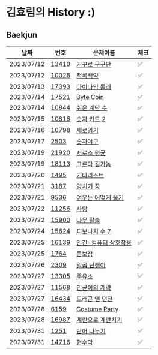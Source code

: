 # 김효림의 History :)

## Baekjun

| 날짜         | 번호                                            | 문제이름                                                 | 체크  |
|------------|-----------------------------------------------|------------------------------------------------------|-----|
| 2023/07/12 | [13410](https://www.acmicpc.net/problem/13410) | [거꾸로 구구단](https://www.acmicpc.net/problem/13410)     | ✅   |
| 2023/07/12 | [10026](https://www.acmicpc.net/problem/10026) | [적록색약](https://www.acmicpc.net/problem/10026)        | ✅   |
| 2023/07/13 | [17393](https://www.acmicpc.net/problem/17393) | [다이나믹 롤러](https://www.acmicpc.net/problem/17393)     | ✅   |
| 2023/07/14 | [17521](https://www.acmicpc.net/problem/17521) | [Byte Coin](https://www.acmicpc.net/problem/17521)   | ✅   |
| 2023/07/14 | [10844](https://www.acmicpc.net/problem/10844) | [쉬운 계단 수](https://www.acmicpc.net/problem/10844)     | ✅   |
| 2023/07/15 | [10816](https://www.acmicpc.net/problem/10816) | [숫자 카드 2](https://www.acmicpc.net/problem/10816)     | ✅   |
| 2023/07/16 | [10798](https://www.acmicpc.net/problem/10798) | [세로읽기](https://www.acmicpc.net/problem/10798)        | ✅   |
| 2023/07/17 | [2503](https://www.acmicpc.net/problem/2503)  | [숫자야구](https://www.acmicpc.net/problem/2503)         | ✅   |
| 2023/07/19 | [21920](https://www.acmicpc.net/problem/21920) | [서로소 평균](https://www.acmicpc.net/problem/21920)      | ✅   |
| 2023/07/19 | [18113](https://www.acmicpc.net/problem/18113) | [그르다 김가놈](https://www.acmicpc.net/problem/18113)     | ✅   |
| 2023/07/20 | [1495](https://www.acmicpc.net/problem/1495)  | [기타리스트](https://www.acmicpc.net/problem/1495)        | ✅   | 
| 2023/07/21 | [3187](https://www.acmicpc.net/problem/3187)  | [양치기 꿍](https://www.acmicpc.net/problem/3187)        | ✅   |
| 2023/07/21 | [9536](https://www.acmicpc.net/problem/9536)  | [여우는 어떻게 울기](https://www.acmicpc.net/problem/9536)   | ✅   |
| 2023/07/22 | [11256](https://www.acmicpc.net/problem/11256) | [사탕](https://www.acmicpc.net/problem/11256)          | ✅   |
| 2023/07/22 | [15900](https://www.acmicpc.net/problem/15900) | [나무 탈출](https://www.acmicpc.net/problem/15900)       | ✅   |
| 2023/07/24 | [15624](https://www.acmicpc.net/problem/15624) | [피보나치 수 7](https://www.acmicpc.net/problem/15624)    | ✅   |
| 2023/07/25 | [16139](https://www.acmicpc.net/problem/16139) | [인간-컴퓨터 상호작용](https://www.acmicpc.net/problem/16139) | ✅   |
| 2023/07/25 | [1764](https://www.acmicpc.net/problem/1764)  | [듣보잡](https://www.acmicpc.net/problem/1764)          | ✅   |
| 2023/07/26 | [2309](https://www.acmicpc.net/problem/2309)  | [일곱 난쟁이](https://www.acmicpc.net/problem/2309)       | ✅   |
| 2023/07/27 | [13305](https://www.acmicpc.net/problem/13305) | [주유소](https://www.acmicpc.net/problem/13305)         | ✅   | 
| 2023/07/27 | [11568](https://www.acmicpc.net/problem/11568) | [민균이의 계략](https://www.acmicpc.net/problem/11568)     | ✅   |
| 2023/07/27 | [16434](https://www.acmicpc.net/problem/16434) | [드래곤 앤 던전](https://www.acmicpc.net/problem/16434)    | ✅   |
| 2023/07/28 | [6159](https://www.acmicpc.net/problem/6159) | [Costume Party](https://www.acmicpc.net/problem/6159) | ✅ |
| 2023/07/28 | [16987](https://www.acmicpc.net/problem/16987) | [계란으로 계란치기](https://www.acmicpc.net/problem/16987) | ✅ |
| 2023/07/31 | [1251](https://www.acmicpc.net/problem/1251) | [단어 나누기](https://www.acmicpc.net/problem/1251) | ✅ |
| 2023/07/31 | [14716](https://www.acmicpc.net/problem/14716) | [현수막](https://www.acmicpc.net/problem/14716) | ✅ |